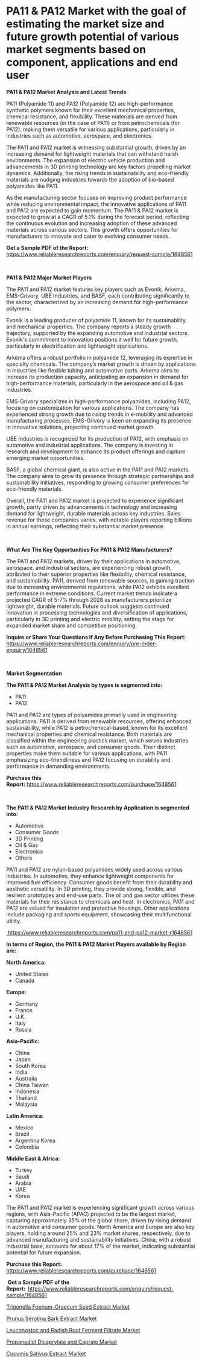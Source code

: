 <p><h1>PA11 & PA12 Market with the goal of estimating the market size and future growth potential of various market segments based on component, applications and end user</h1></p><p><strong>PA11 & PA12 Market Analysis and Latest Trends</strong></p>
<p><p>PA11 (Polyamide 11) and PA12 (Polyamide 12) are high-performance synthetic polymers known for their excellent mechanical properties, chemical resistance, and flexibility. These materials are derived from renewable resources (in the case of PA11) or from petrochemicals (for PA12), making them versatile for various applications, particularly in industries such as automotive, aerospace, and electronics. </p><p>The PA11 and PA12 market is witnessing substantial growth, driven by an increasing demand for lightweight materials that can withstand harsh environments. The expansion of electric vehicle production and advancements in 3D printing technology are key factors propelling market dynamics. Additionally, the rising trends in sustainability and eco-friendly materials are nudging industries towards the adoption of bio-based polyamides like PA11.</p><p>As the manufacturing sector focuses on improving product performance while reducing environmental impact, the innovative applications of PA11 and PA12 are expected to gain momentum. The PA11 & PA12 market is expected to grow at a CAGR of 5.1% during the forecast period, reflecting the continuous evolution and increasing adoption of these advanced materials across various sectors. This growth offers opportunities for manufacturers to innovate and cater to evolving consumer needs.</p></p>
<p><strong>Get a Sample PDF of the Report:&nbsp;</strong> <a href="https://www.reliableresearchreports.com/enquiry/request-sample/1648561?utm_campaign=37&utm_medium=2&utm_source=Github&utm_content=ia&utm_term=25032025&utm_id=pa11-pa12">https://www.reliableresearchreports.com/enquiry/request-sample/1648561</a></p>
<p>&nbsp;</p>
<p><strong>PA11 & PA12 Major Market Players</strong></p>
<p><p>The PA11 and PA12 market features key players such as Evonik, Arkema, EMS-Grivory, UBE Industries, and BASF, each contributing significantly to the sector, characterized by an increasing demand for high-performance polymers.</p><p>Evonik is a leading producer of polyamide 11, known for its sustainability and mechanical properties. The company reports a steady growth trajectory, supported by the expanding automotive and industrial sectors. Evonik's commitment to innovation positions it well for future growth, particularly in electrification and lightweight applications.</p><p>Arkema offers a robust portfolio in polyamide 12, leveraging its expertise in specialty chemicals. The company’s market growth is driven by applications in industries like flexible tubing and automotive parts. Arkema aims to increase its production capacity, anticipating an expansion in demand for high-performance materials, particularly in the aerospace and oil & gas industries.</p><p>EMS-Grivory specializes in high-performance polyamides, including PA12, focusing on customization for various applications. The company has experienced strong growth due to rising trends in e-mobility and advanced manufacturing processes. EMS-Grivory is keen on expanding its presence in innovative solutions, projecting continued market growth.</p><p>UBE Industries is recognized for its production of PA12, with emphasis on automotive and industrial applications. The company is investing in research and development to enhance its product offerings and capture emerging market opportunities.</p><p>BASF, a global chemical giant, is also active in the PA11 and PA12 markets. The company aims to grow its presence through strategic partnerships and sustainability initiatives, responding to growing consumer preferences for eco-friendly materials.</p><p>Overall, the PA11 and PA12 market is projected to experience significant growth, partly driven by advancements in technology and increasing demand for lightweight, durable materials across key industries. Sales revenue for these companies varies, with notable players reporting billions in annual earnings, reflecting their substantial market presence.</p></p>
<p>&nbsp;</p>
<p><strong>What Are The Key Opportunities For PA11 & PA12 Manufacturers?</strong></p>
<p><p>The PA11 and PA12 markets, driven by their applications in automotive, aerospace, and industrial sectors, are experiencing robust growth, attributed to their superior properties like flexibility, chemical resistance, and sustainability. PA11, derived from renewable sources, is gaining traction due to increasing environmental regulations, while PA12 exhibits excellent performance in extreme conditions. Current market trends indicate a projected CAGR of 5-7% through 2028 as manufacturers prioritize lightweight, durable materials. Future outlook suggests continued innovation in processing technologies and diversification of applications, particularly in 3D printing and electric mobility, setting the stage for expanded market share and competitive positioning.</p></p>
<p><strong>Inquire or Share Your Questions If Any Before Purchasing This Report:</strong> <a href="https://www.reliableresearchreports.com/enquiry/pre-order-enquiry/1648561?utm_campaign=37&utm_medium=2&utm_source=Github&utm_content=ia&utm_term=25032025&utm_id=pa11-pa12">https://www.reliableresearchreports.com/enquiry/pre-order-enquiry/1648561</a></p>
<p>&nbsp;</p>
<p><strong>Market Segmentation</strong></p>
<p><strong>The PA11 & PA12 Market Analysis by types is segmented into:</strong></p>
<p><ul><li>PA11</li><li>PA12</li></ul></p>
<p><p>PA11 and PA12 are types of polyamides primarily used in engineering applications. PA11 is derived from renewable resources, offering enhanced sustainability, while PA12 is petrochemical-based, known for its excellent mechanical properties and chemical resistance. Both materials are classified within the engineering plastics market, which serves industries such as automotive, aerospace, and consumer goods. Their distinct properties make them suitable for various applications, with PA11 emphasizing eco-friendliness and PA12 focusing on durability and performance in demanding environments.</p></p>
<p><strong>Purchase this Report:&nbsp;</strong><a href="https://www.reliableresearchreports.com/purchase/1648561?utm_campaign=37&utm_medium=2&utm_source=Github&utm_content=ia&utm_term=25032025&utm_id=pa11-pa12">https://www.reliableresearchreports.com/purchase/1648561</a></p>
<p>&nbsp;</p>
<p><strong>The PA11 & PA12 Market Industry Research by Application is segmented into:</strong></p>
<p><ul><li>Automotive</li><li>Consumer Goods</li><li>3D Printing</li><li>Oil & Gas</li><li>Electronics</li><li>Others</li></ul></p>
<p><p>PA11 and PA12 are nylon-based polyamides widely used across various industries. In automotive, they enhance lightweight components for improved fuel efficiency. Consumer goods benefit from their durability and aesthetic versatility. In 3D printing, they provide strong, flexible, and resilient prototypes and end-use parts. The oil and gas sector utilizes these materials for their resistance to chemicals and heat. In electronics, PA11 and PA12 are valued for insulation and protective housings. Other applications include packaging and sports equipment, showcasing their multifunctional utility.</p></p>
<p><a href="https://www.reliableresearchreports.com/pa11-and-pa12-market-r1648561?utm_campaign=37&utm_medium=2&utm_source=Github&utm_content=ia&utm_term=25032025&utm_id=pa11-pa12">&nbsp;https://www.reliableresearchreports.com/pa11-and-pa12-market-r1648561</a></p>
<p><strong>In terms of Region, the PA11 & PA12 Market Players available by Region are:</strong></p>
<p>
    <p> <strong> North America: </strong>
        <ul>
            <li>United States</li>
            <li>Canada</li>
        </ul>
        </p> 
    <p> <strong> Europe: </strong>
        <ul>
            <li>Germany</li>
            <li>France</li>
            <li>U.K.</li>
            <li>Italy</li>
            <li>Russia</li>
        </ul>
        </p> 
    <p> <strong> Asia-Pacific: </strong>
        <ul>
            <li>China</li>
            <li>Japan</li>
            <li>South Korea</li>
            <li>India</li>
            <li>Australia</li>
            <li>China Taiwan</li>
            <li>Indonesia</li>
            <li>Thailand</li>
            <li>Malaysia</li>
        </ul>
        </p> 
    <p> <strong> Latin America: </strong>
        <ul>
            <li>Mexico</li>
            <li>Brazil</li>
            <li>Argentina Korea</li>
            <li>Colombia</li>
        </ul>
        </p> 
    <p> <strong> Middle East & Africa: </strong>
        <ul>
            <li>Turkey</li>
            <li>Saudi</li>
            <li>Arabia</li>
            <li>UAE</li>
            <li>Korea</li>
        </ul>
    </p>
    </p>
<p><p>The PA11 and PA12 market is experiencing significant growth across various regions, with Asia-Pacific (APAC) projected to be the largest market, capturing approximately 35% of the global share, driven by rising demand in automotive and consumer goods. North America and Europe are also key players, holding around 25% and 23% market shares, respectively, due to advanced manufacturing and sustainability initiatives. China, with a robust industrial base, accounts for about 17% of the market, indicating substantial potential for future expansion.</p></p>
<p><strong>Purchase this Report: </strong><a href="https://www.reliableresearchreports.com/purchase/1648561?utm_campaign=37&utm_medium=2&utm_source=Github&utm_content=ia&utm_term=25032025&utm_id=pa11-pa12">https://www.reliableresearchreports.com/purchase/1648561</a></p>
<p>&nbsp;<strong>Get a Sample PDF of the Report:&nbsp;&nbsp;</strong><a href="https://www.reliableresearchreports.com/enquiry/request-sample/1648561?utm_campaign=37&utm_medium=2&utm_source=Github&utm_content=ia&utm_term=25032025&utm_id=pa11-pa12">https://www.reliableresearchreports.com/enquiry/request-sample/1648561</a></p>
<p><strong></strong></p>
<p><p><a href="https://github.com/sekohlorik/Market-Research-Report-List-1/blob/main/trigonella-foenum-graecum-seed-extract-market.md?utm_campaign=37&utm_medium=2&utm_source=Github&utm_content=ia&utm_term=25032025&utm_id=pa11-pa12">Trigonella Foenum-Graecum Seed Extract Market</a></p><p><a href="https://github.com/nicoytabiz7/Market-Research-Report-List-1/blob/main/prunus-serotina-bark-extract-market.md?utm_campaign=37&utm_medium=2&utm_source=Github&utm_content=ia&utm_term=25032025&utm_id=pa11-pa12">Prunus Serotina Bark Extract Market</a></p><p><a href="https://github.com/brabolyrah3h/Market-Research-Report-List-1/blob/main/leuconostoc-and-radish-root-ferment-filtrate-market.md?utm_campaign=37&utm_medium=2&utm_source=Github&utm_content=ia&utm_term=25032025&utm_id=pa11-pa12">Leuconostoc and Radish Root Ferment Filtrate Market</a></p><p><a href="https://github.com/timayuethem/Market-Research-Report-List-1/blob/main/propanediol-dicaprylate-and-caprate-market.md?utm_campaign=37&utm_medium=2&utm_source=Github&utm_content=ia&utm_term=25032025&utm_id=pa11-pa12">Propanediol Dicaprylate and Caprate Market</a></p><p><a href="https://github.com/avirsuckra/Market-Research-Report-List-1/blob/main/cucumis-sativus-extract-market.md?utm_campaign=37&utm_medium=2&utm_source=Github&utm_content=ia&utm_term=25032025&utm_id=pa11-pa12">Cucumis Sativus Extract Market</a></p></p>